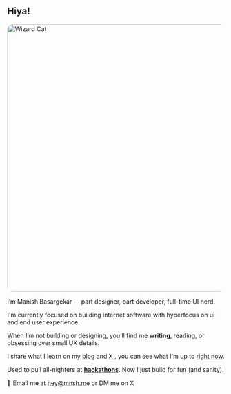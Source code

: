 
<h2> Hiya!</h1> 

<img src="https://github.com/user-attachments/assets/1326cd6d-2be4-4d5e-ac42-c52f47b23953" alt="Wizard Cat" style="width: 620px; border-radius: 12px;" />

<p></p>

<p>I’m Manish Basargekar — part designer, part developer, full-time UI nerd.</p>

<p>I'm currently focused on building internet software with hyperfocus on ui and end user experience. </p> <p>When I’m not building or designing, you’ll find me <b>writing</b>, reading, or obsessing over small UX details.</p>

<p>I share what I learn on my <a href="https://mnsh.me/blog" target="_blank">blog</a> and <a href="https://twitter.com/madebymanish" target="_blank">
X
</a>  , you can see what I'm up to <a href="https://mnsh.me/now" target="_blank">right now</a>.</p>


<p>Used to pull all-nighters at <a href="https://devpost.com/mnsh" target="_blank"><b>hackathons</b></a>. Now I just build for fun (and sanity).</p>

<p>💌 Email me at <a href="mailto:hey@mnsh.me">hey@mnsh.me</a> or DM me on X </p>
